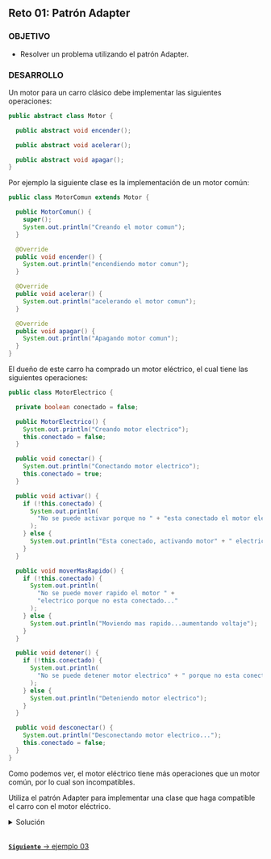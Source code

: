 ## Reto 01: Patrón Adapter

### OBJETIVO

- Resolver un problema utilizando el patrón Adapter.

### DESARROLLO

Un motor para un carro clásico debe implementar las siguientes operaciones:

```java
public abstract class Motor {

  public abstract void encender();

  public abstract void acelerar();

  public abstract void apagar();
}
```

Por ejemplo la siguiente clase es la implementación de un motor común:

```java
public class MotorComun extends Motor {

  public MotorComun() {
    super();
    System.out.println("Creando el motor comun");
  }

  @Override
  public void encender() {
    System.out.println("encendiendo motor comun");
  }

  @Override
  public void acelerar() {
    System.out.println("acelerando el motor comun");
  }

  @Override
  public void apagar() {
    System.out.println("Apagando motor comun");
  }
}
```

El dueño de este carro ha comprado un motor eléctrico, el cual tiene las siguientes operaciones:

```java
public class MotorElectrico {

  private boolean conectado = false;

  public MotorElectrico() {
    System.out.println("Creando motor electrico");
    this.conectado = false;
  }

  public void conectar() {
    System.out.println("Conectando motor electrico");
    this.conectado = true;
  }

  public void activar() {
    if (!this.conectado) {
      System.out.println(
        "No se puede activar porque no " + "esta conectado el motor electrico"
      );
    } else {
      System.out.println("Esta conectado, activando motor" + " electrico....");
    }
  }

  public void moverMasRapido() {
    if (!this.conectado) {
      System.out.println(
        "No se puede mover rapido el motor " +
        "electrico porque no esta conectado..."
      );
    } else {
      System.out.println("Moviendo mas rapido...aumentando voltaje");
    }
  }

  public void detener() {
    if (!this.conectado) {
      System.out.println(
        "No se puede detener motor electrico" + " porque no esta conectado"
      );
    } else {
      System.out.println("Deteniendo motor electrico");
    }
  }

  public void desconectar() {
    System.out.println("Desconectando motor electrico...");
    this.conectado = false;
  }
}
```

Como podemos ver, el motor eléctrico tiene más operaciones que un motor común, por lo cual son incompatibles.

Utiliza el patrón Adapter para implementar una clase que haga compatible el carro con el motor eléctrico.

<details>
  <summary>Solución</summary>

  Creamos la clase `MotorElectricoAdapter` que implementa los métodos de la clase abstracta `Motor`:

  ```java
  public class MotorElectricoAdapter extends Motor {

  private MotorElectrico motorElectrico;

  public MotorElectricoAdapter() {
    super();
    this.motorElectrico = new MotorElectrico();
    System.out.println("Creando motor Electrico adapter");
  }

  @Override
  public void encender() {
    System.out.println("Encendiendo motorElectricoAdapter");
    this.motorElectrico.conectar();
    this.motorElectrico.activar();
  }

  @Override
  public void acelerar() {
    System.out.println("Acelerando motor electrico...");
    this.motorElectrico.moverMasRapido();
  }

  @Override
  public void apagar() {
    System.out.println("Apagando motor electrico");
    this.motorElectrico.detener();
    this.motorElectrico.desconectar();
  }
}
```

Con esto, hemos hecho que el motor eléctrico sea totalmente compatible con el carro (dado que implementa la clase abstracta Motor).

Por lo tanto escribiremos el siguiente código para probar nuestra implementación:

```java
public class Application {

  public static void main(String [] args) {
    Motor motor = new MotorElectricoAdapter();
    motor.encender();
    motor.acelerar();
    motor.apagar();
  }
}
```

> 💡 *Nota: Recuerda que todos los ejemplos y retos de esta sesión utilizarán la misma configuración de Gradle, cambiando únicamente la clase principal del proyecto*

```groovy
plugins {
  id 'application'
}

application {
  mainClass = "Application"
}
```
</details>


<br>

[**`Siguiente`** -> ejemplo 03](../Ejemplo-03/)